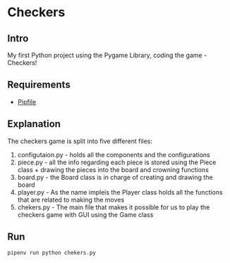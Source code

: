 
# Checkers
## Intro 
My first Python project using the Pygame Library, coding the game - Checkers!

## Requirements

* <a href="https://github.com/Iddorot/Checkers/blob/develop/Pipfile" target="_blank">Pipfile</a>

## Explanation  

The checkers game is split into five different files:
  1. configutaion.py - holds all the components and the configurations
  2. piece.py - all the info regarding each piece is stored using the Piece class + drawing the pieces into the board and crowning       functions
  3. board.py - the Board class is in charge of creating and drawing the board
  4. player.py - As the name impleis the Player class holds all the functions that are related to making the moves
  5. chekers.py - The main file that makes it possible for us to play the checkers game with GUI using the Game class
       
## Run

```
pipenv run python chekers.py 
```
